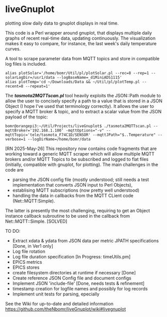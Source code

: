 # liveGnuplot
plotting slow daily data to gnuplot displays in real time. 

This code is a Perl wrapper around gnuplot, that displays multiple daily graphs of recent real-time data, updating continuously. The visualization makes it easy to compare, for instance, the last week's daily temperature curves. 

A tool to scrape parameter data from MQTT topics and store in compatible log files is included. 

    alias plotSolar='/home/bomr/Util/pl/plotSolar.pl --rec=8 --rep=1 --solarLogDir=/usr1/data --logBaseName=_d1MiniADS1115'
    alias plotTemp='cd ~/Downloads/Data && ~/Util/pl/plotTemp.pl --recent=8 --repeat=1'


The _**tasmota2MQTTscan.pl**_ tool heavily exploits the JSON::Path module to allow the user to concisely specify a path to a value that is stored in a JSON Object (I hope I've used that terminology correctly). It allows the user to specify a MQTT broker & topic, and to extract a scalar value from the JSON payload of the topic:

    bomr@orangepi3:~/Util/Projects/liveGnuplot$ ./tasmota2MQTTscan.pl --mqttBroker='192.168.1.100' -mqttOptions="-v" --mqttTopic='tele/tasmota_F74C1D/SENSOR' --mqttJPath="$..Temperature" --verbose=1 --logDirName=/home/bomr/data

[RN 2025-May-26]
This repository now contains code fragments that are working toward a generic MQTT scraper which will allow multiple MQTT brokers and/or MQTT Topics to be subscribed and logged to flat files (initially, compatible with gnuplot, for plotting). The main challenges in the code are 
 * parsing the JSON config file (mostly understood; still needs a test implementation that converts JSON input to Perl Objects),
 * establising MQTT subscriptions (now pretty well understood)
 * handling the data in callbacks from the MQTT CLient code (Net::MQTT:Simple).
 
The latter is presently the most challenging, requiring to get an Object instance callback subroutine to be used in the callback from Net::MQTT::Simple. [SOLVED]

TO DO:
 * Extract xdata & ydata from JSON data per metric JPATH specifications [Done, in Ver1 only]
 * Log file rotation
 * Log file duration specification [In Progress: timeUtils.pm]
 * EPICS metrics
 * EPICS stores
 * create filesystem directories at runtime if necessary [Done]
 * Create reference JSON Config file and document configs
 * Implement JSON 'include-file' [Done, needs tests & refinement]
 * timestamp creation for logfile names and possibly for log records
 * Implement unit tests for parsing, epecially


See the Wiki for up-to-date and detailed information
https://github.com/theNbomr/liveGnuplot/wiki#livegnuplot
